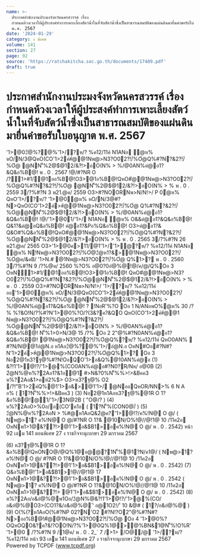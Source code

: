 ```yaml
---
name: >-
  ประกาศสำนักงานประมงจังหวัดนครสวรรค์ เรื่อง
  กำหนดห้วงเวลาให้ผู้ประสงค์ทำการเพาะเลี้ยงสัตว์น้ำในที่จับสัตว์น้ำซึ่งเป็นสาธารณสมบัติของแผ่นดินมายื่นคำขอรับใบอนุญาต
  พ.ศ. 2567
date: '2024-01-29'
category: ง พิเศษ
volume: 141
section: 27
page: 92
source: 'https://ratchakitcha.soc.go.th/documents/17489.pdf'
draft: true
---
```


# ประกาศสำนักงานประมงจังหวัดนครสวรรค์ เรื่อง กำหนดห้วงเวลาให้ผู้ประสงค์ทำการเพาะเลี้ยงสัตว์น้ำในที่จับสัตว์น้ำซึ่งเป็นสาธารณสมบัติของแผ่นดินมายื่นคำขอรับใบอนุญาต พ.ศ. 2567

'1>@02ํ@%?@%'1>/?ห/? %ค12/11ค์ N1ANอ ํ@ห% หO/N/3@QหO(CO'1>2ค์#ํ@@1Nพ@>N3?O02?!/์%Oํ@Q%#?N?&2?!/์%Oํ@ @NN'็%2@$@12/&?!>อO(N% > %/@0AN%คํ@อ1?&Q&อ%B@! พ . 0 . 2567 !@/#?NR O /?1>#1/@1ออ%B@!O3>@1อ%B@!QหO#ํ@@1Nพ@>N3?O02?!/์%Oํ@Q%#?N?&2?!/์%Oํ@ @NN'็%2@$@12/&?!>อO(N% > % พ . 0 . 2559 3/?%#?N 3 พ21.@ค/ 2559 O3>#?NOORNพ>N/N!>/ P 0ํ@ห% QหO'1>/?ห/? '1>@0ํ@ห% หO/N/3@#?N>QหO(CO'1>2ค์>#ํ@@1Nพ@>N3?O02?!/์%Oํ@ Q%#?N?&2?!/์%Oํ@@NN'็%2@$@12/&?!>อO(N% > %/@0AN%คํ@อ1?&Q&อ%B@! !@/'1>@01/'1>/ N1ANอ ํ@ห% O&&คํ@อ1?&Q&อ%B@! Q&1?&คํ@อQ&อ%B@! คํ@อ1?&Pอ%Q&อ%B@! O3>คํ@อ1?& Q&O#%Q&อ%B@!QหO#ํ@@1Nพ@>N3?O02?!/์%Oํ@Q%#?N?&2?!/์%Oํ@@NN'็%2@$@12/&?!>อO(N% > % พ . 0 . 2565 3/?%#?N 26 พ21.@ค/ 2565 O3>'1>@0ค>11/@1'1>/'1>ํ@?ห/? %ค12/11ค์ N1ANอ ํ@ห% N!Nพ@>N3?O02?!/์%Oํ@2ํ@ห1?&>@1Nพ@>N3?O02?!/์%Oํ@ค/&คB/ '1>N.# @1Nพ@>N3?O02?!/์%Oํ@ Q%1>? พ . 0 . 2560 3/?%#?N 9 /?%@ค/ 2560 %?O% อ@0?0อํ@%@!@/ค/@/Q%Oอ 3 OหN1>#1/@1ออ%B@!O3>@1อ%B@! QหO#ํ@@1Nพ@>N3?O02?!/์%Oํ@Q%#?N?&2?!/์%Oํ@@NN'็%2@$@12/&?!>อO(N% > % พ . 0 . 2559 O3>#?NOORNพ>N/N!>/ '1>/?ห/? %ค12/11ค์ ออ'1>@0ํ@ห% หO/N/3@QหO(CO'1>2ค์#ํ@@1Nพ@>N3?O02?!/์%Oํ@Q%#?N?&2?!/์%Oํ@ @NN'็%2@$@12/&?!>อO(N% > %/@0AN%คํ@อ1?&Q&อ%B@! ? !NอR'%?O Oอ 1 N/ANอพO%ํ@ห% 30 /?% %?&O!N/?%#?N'1>@0%?O/?(3&?ค?&QO QหO(CO'1>2ค์#ํ@@1 Nพ@>N3?O02?!/์%Oํ@Q%#?N?&2?!/์%Oํ@@NN'็%2@$@12/&?!>อO(N% > %/@0AN%คํ@อ1?&Q&อ%B@! N'็%1>0>N/3@ 15 /?% Oอ 2 2"@%#?N0AN%คํ@อ1?&Q&อ%B@! @1Nพ@>N3?O02?!/์%Oํ@Q%?ห/? %ค12/11ค์ QหO0AN%  #?N/N@@1อํ@N.อ ห1Aอ2ํ@%?@%'1>/อํ@N.อ OหN#Oอ#?N#?N'1>2ค์>#ํ@@1Nพ@>N3?O02?!/์%Oํ@Q%1>? Oอ 3 Nอ2@1ห3?ฐ@%#?N!OอQO'1>อ&Q%@10AN%คํ@อ (1) &?!1'1>ํ@!?/'1>@%(CO0AN%คํ@อ#?N0?R/Nห/ อ@0B (2) 2ํ@N%@ห%?2Aอ1?&1อ@1 #>N&?0%N'็%%>!>&Bคค3 ห%?2Aอ&1>คห์2%$> O3>ห3?ฐ@% O2 /?!"B'1>2ค์Q%@1'1>อ&>@1'1>/ @NออQหOR/NN>% 6 N A อ% ( 1?N'็%%>!>&Bคค3 ) (3) Nอ2@1ห1Aอห3?ฐ@%@1R O 1?&อ%B@!@1/'1>/3N@2B ( "O@/? ) (4) ห%?2Aอ0>%0อ/อ(CO'ค1อ ( 1?N'็%(CON0@/์ ) (5) 2ํ@N%@ห%?2AอN > %#@ห1AอQ&2ํ@ค?'1>ํ@!?/ค%!N@ O @/ ( Nพ@>1? ค%!N@ O @/#?NR O 1?& @10N/O%!@//@!1@ 10 /11ค2อ OหNพ1>1@&??!>@1'1>อ&$B1>อค%!N@ O @/ พ . 0 . 2542) หน้า 92 เลม 141 ตอนพิเศษ 27 ง ราชกิจจานุเบกษา 29 มกราคม 2567

(6) ห3?ฐ@%@1R O 1?&อ%B@!QหONO@/@Q%1@อ@@?1N'็%@1?N/ค1@/ ( Nพ@>1? ค%!N@ O @/ #?NR O 1?&@10N/O%!@//@!1@ 10 /11ค2อ OหNพ1>1@&??!>@1'1>อ&$B1>อค%!N@ O @/ พ . 0 . 2542) (7) Q&อ%B@!'1>อ&$B1>!@//@!1@ 17 OหNพ1>1@&??!>@1'1>อ&$B1>อค%!N@ O @/ พ . 0 . 2542 ( Nพ@>1? ค%!N@ O @/#?NR O 1?&@10N/O%!@//@!1@ 10 /11ค2อ OหNพ1>1@&??!> @1'1>อ&$B1>อค%!N@ O @/ พ . 0 . 2542) (8) ห%?2Aอ/อ&อํ@%@พ1Oอ/2ํ@N%@&?!1'1>ํ@!?/'1>@%(CO/อ&อํ@%@O3>(CO1?&/อ&อํ@%@ 'ิ อ@1O2!/'์ 10 &@# ( 1?/อ&อํ@%@ ) (9) O(%(?ห1AอO(%#?NP 02?N'O2 #?N!?O2"@%#?N#?N>ออ%B@!#ํ@@1Nพ@>N3?O02?!/์%Oํ@ Oอ 4 '1>@0%?OQหOQO&?ค?&!?OO!N/?%'1>@0Q%1@>@%BN&1@N'็%!O%R' '1>@0  /?%#?N 9 /1@ค/ พ . 0 . 2_` 7 />1> /O@/@ '1>/?ห/? %ค12/11ค์ หน้า 93 เลม 141 ตอนพิเศษ 27 ง ราชกิจจานุเบกษา 29 มกราคม 2567 Powered by TCPDF (www.tcpdf.org)
